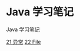 # Java 学习笔记
Java 学习笔记

[21 异常](https://github.com/AcherLi/Java/blob/master/doc/21%20%E5%BC%82%E5%B8%B8.md)
[22 File](https://github.com/AcherLi/Java/master/doc/22%20File.md)
